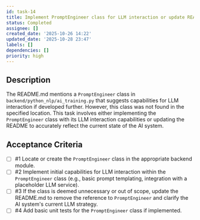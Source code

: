 ```yaml
---
id: task-14
title: Implement PromptEngineer class for LLM interaction or update README
status: Completed
assignee: []
created_date: '2025-10-26 14:22'
updated_date: '2025-10-28 23:47'
labels: []
dependencies: []
priority: high
---
```


## Description

<!-- SECTION:DESCRIPTION:BEGIN -->
The README.md mentions a `PromptEngineer` class in `backend/python_nlp/ai_training.py` that suggests capabilities for LLM interaction if developed further. However, this class was not found in the specified location. This task involves either implementing the `PromptEngineer` class with its LLM interaction capabilities or updating the README to accurately reflect the current state of the AI system.
<!-- SECTION:DESCRIPTION:END -->

## Acceptance Criteria
<!-- AC:BEGIN -->
- [ ] #1 Locate or create the `PromptEngineer` class in the appropriate backend module.
- [ ] #2 Implement initial capabilities for LLM interaction within the `PromptEngineer` class (e.g., basic prompt templating, integration with a placeholder LLM service).
- [ ] #3 If the class is deemed unnecessary or out of scope, update the README.md to remove the reference to `PromptEngineer` and clarify the AI system\'s current LLM strategy.
- [ ] #4 Add basic unit tests for the `PromptEngineer` class if implemented.
<!-- AC:END -->
